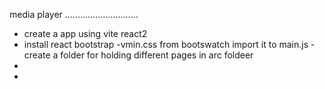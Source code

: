 media player
.............................
- create a app using vite react2
 - install react bootstrap
 -vmin.css from bootswatch import it to main.js
 -create a folder for holding different pages in arc foldeer
 -
 -
 
 
